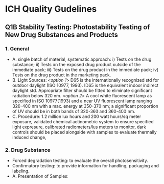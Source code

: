 # ICH Quality Gudelines
## Q1B Stability Testing: Photostability Testing of New Drug Substances and Products
### 1. General
* A. single batch of material, systematic approach: i) Tests on the drug substance; ii) Tests on the exposed drug product outside of the immediate pack; iii) Tests on the drug product in the immediate pack; iv) Tests on the drug product in the marketing pack. 
* B. Light Sources: <_option 1_> D65 is the internationally recognized std for outdoor daylight (ISO 10977, 1993). ID65 is the equivalent indoor indirect daylight std. Appropriate filter should be fitted to eliminate significant radiation below 320 nm. <_option 2_> A cool white fluorescent lamp as specified in ISO 10977(1993) and a near UV fluorescent lamp ranging 320-400 nm with a max. energy at 350-370 nm; a significant proportion of UV should be in both bands of 320-360 and 360-400 nm.
* C. Procedure: 1.2 million lux hours and 200 watt hours/sq meter exposure, validated chemical actinometric system to ensure specified light expresure, calibrated radiometers/lus meters to monitor, dark controls should be placed alongside with samples to evaluate thermally induced change,  
### 2. Drug Substance 
* Forced degradation testing: to evaluate the overall photosensitivity.  
* Confirmatory testing: to provide information for handling, packaging and labeling.
* A. Presentation of Samples: 
